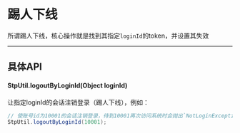 # 踢人下线
所谓踢人下线，核心操作就是找到其指定`loginId`的token，并设置其失效

--- 


## 具体API

#### StpUtil.logoutByLoginId(Object loginId)
让指定loginId的会话注销登录（踢人下线），例如：

``` java
// 使账号id为10001的会话注销登录，待到10001再次访问系统时会抛出`NotLoginException`异常，场景值为-5
StpUtil.logoutByLoginId(10001); 
```


